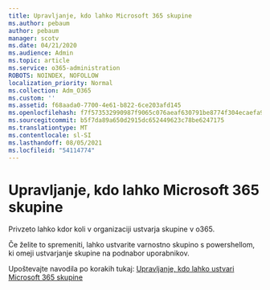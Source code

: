 ```yaml
---
title: Upravljanje, kdo lahko Microsoft 365 skupine
ms.author: pebaum
author: pebaum
manager: scotv
ms.date: 04/21/2020
ms.audience: Admin
ms.topic: article
ms.service: o365-administration
ROBOTS: NOINDEX, NOFOLLOW
localization_priority: Normal
ms.collection: Adm_O365
ms.custom: ''
ms.assetid: f68aada0-7700-4e61-b822-6ce203afd145
ms.openlocfilehash: f7f573532990987f9065c076aeaf630791be8774f304ecaefa90cdee8b08b280
ms.sourcegitcommit: b5f7da89a650d2915dc652449623c78be6247175
ms.translationtype: MT
ms.contentlocale: sl-SI
ms.lasthandoff: 08/05/2021
ms.locfileid: "54114774"
---
```

# <a name="manage-who-can-create-microsoft-365-groups"></a>Upravljanje, kdo lahko Microsoft 365 skupine

Privzeto lahko kdor koli v organizaciji ustvarja skupine v o365.
  
Če želite to spremeniti, lahko ustvarite varnostno skupino s powershellom, ki omeji ustvarjanje skupine na podnabor uporabnikov.
  
Upoštevajte navodila po korakih tukaj: [Upravljanje, kdo lahko ustvari Microsoft 365 skupine](https://docs.microsoft.com/microsoft-365/admin/create-groups/manage-creation-of-groups)
  

